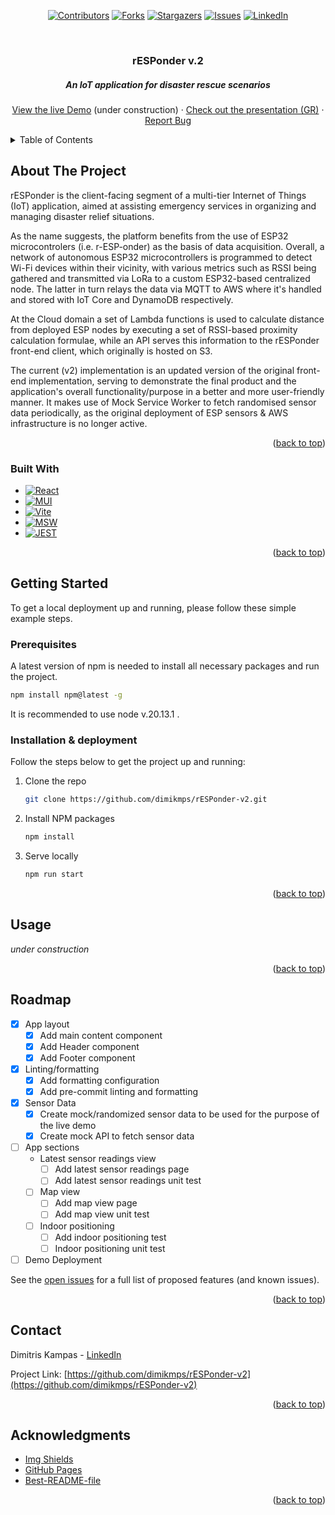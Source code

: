 <!-- Improved compatibility of back to top link: :  -->
<a name="readme-top"></a>


<!-- PROJECT SHIELDS -->
<div align="center">

[![Contributors][contributors-shield]][contributors-url]
[![Forks][forks-shield]][forks-url]
[![Stargazers][stars-shield]][stars-url]
[![Issues][issues-shield]][issues-url]
[![LinkedIn][linkedin-shield]][linkedin-url]

</div>

<br />
<div align="center">
  <h3 align="center">rESPonder v.2</h3>
 <h5>An IoT application for disaster rescue scenarios</h5>
  <p align="center">
    <a href="#e">View the live Demo</a> (under construction)
      ·
    <a href="https://www.youtube.com/watch?v=HHvTUP_yY_8&list=PLxXfXAgRtgEk2D5dS9H7aLmjYhCL_8AUJ">Check out the presentation (GR)</a>
    ·
    <a href="https://github.com/dimikmps/rESPonder-v2/issues/new?labels=bug">Report Bug</a>
  </p>
</div>



<!-- TABLE OF CONTENTS -->
<details>
  <summary>Table of Contents</summary>
  <ol>
    <li>
      <a href="#about-the-project">About The Project</a>
      <ul>
        <li><a href="#built-with">Built With</a></li>
      </ul>
    </li>
    <li>
      <a href="#getting-started">Getting Started</a>
      <ul>
        <li><a href="#prerequisites">Prerequisites</a></li>
        <li><a href="#installation">Installation</a></li>
      </ul>
    </li>
    <li><a href="#usage">Usage</a></li>
    <li><a href="#roadmap">Roadmap</a></li>
    <li><a href="#contact">Contact</a></li>
    <li><a href="#acknowledgments">Acknowledgments</a></li>
  </ol>
</details>



<!-- ABOUT THE PROJECT -->
## About The Project

rESPonder is the client-facing segment of a multi-tier Internet of Things (IoT) application, aimed at assisting emergency services in organizing and managing disaster relief situations. 

As the name suggests, the platform benefits from the use of ESP32 microcontrolers (i.e. r-ESP-onder) as the basis of data acquisition. Overall, a network of autonomous ESP32 microcontrollers is programmed to detect Wi-Fi devices within their vicinity, with various metrics such as RSSI being gathered and transmitted via LoRa to a custom ESP32-based centralized node. The latter in turn relays the data via MQTT to AWS where it's handled and stored with IoT Core and DynamoDB respectively.

At the Cloud domain a set of Lambda functions is used to calculate distance from deployed ESP nodes by executing a set of RSSI-based proximity calculation formulae, while an API serves this information to the rESPonder front-end client, which originally is hosted on S3.

The current (v2) implementation is an updated version of the original front-end implementation, serving to demonstrate the final product and the application's overall functionality/purpose in a better and more user-friendly manner. It makes use of Mock Service Worker to fetch randomised sensor data periodically, as the original deployment of ESP sensors & AWS infrastructure is no longer active.


<p align="right">(<a href="#readme-top">back to top</a>)</p>



### Built With

* [![React][React.js]][React-url]
* [![MUI][MUI]][MUI-url]
* [![Vite][Vite]][Vite-url]
* [![MSW][MSW]][MSW-url]
* [![JEST][JEST]][JEST-url]



<p align="right">(<a href="#readme-top">back to top</a>)</p>



<!-- GETTING STARTED -->
## Getting Started

To get a local deployment up and running, please follow these simple example steps.

### Prerequisites

A latest version of npm is needed to install all necessary packages and run the project.

  ```sh
  npm install npm@latest -g
  ```

It is recommended to use node v.20.13.1 .


### Installation & deployment

Follow the steps below to get the project up and running:

1. Clone the repo
   ```sh
   git clone https://github.com/dimikmps/rESPonder-v2.git
   ```
2. Install NPM packages
   ```sh
   npm install
   ```
3. Serve locally
   ```js
   npm run start
   ```



<p align="right">(<a href="#readme-top">back to top</a>)</p>



<!-- USAGE EXAMPLES -->
## Usage

*under construction*



<p align="right">(<a href="#readme-top">back to top</a>)</p>



<!-- ROADMAP -->
## Roadmap

- [x] App layout
  - [x] Add main content component 
  - [x] Add Header component
  - [x] Add Footer component
- [x] Linting/formatting
  - [x] Add formatting configuration
  - [x] Add pre-commit linting and formatting
- [x] Sensor Data
  - [x] Create mock/randomized sensor data to be used for the purpose of the live demo
  - [x] Create mock API to fetch sensor data
- [ ] App sections
  - Latest sensor readings view
    - [ ] Add latest sensor readings page
    - [ ] Add latest sensor readings unit test
  - [ ] Map view
    - [ ] Add map view page
    - [ ] Add map view unit test
  - [ ] Indoor positioning
    - [ ] Add indoor positioning test
    - [ ] Indoor positioning unit test
- [ ] Demo Deployment

See the [open issues](https://github.com/dimikmps/rESPonder-v2/issues) for a full list of proposed features (and known issues).

<p align="right">(<a href="#readme-top">back to top</a>)</p>



<!-- CONTACT -->
## Contact

Dimitris Kampas - [LinkedIn][linkedin-url]

Project Link: [https://github.com/dimikmps/rESPonder-v2](https://github.com/dimikmps/rESPonder-v2)

<p align="right">(<a href="#readme-top">back to top</a>)</p>



<!-- ACKNOWLEDGMENTS -->
## Acknowledgments

* [Img Shields](https://shields.io)
* [GitHub Pages](https://pages.github.com)
* [Best-README-file](https://github.com/othneildrew/Best-README-Template)

<p align="right">(<a href="#readme-top">back to top</a>)</p>



<!-- PROJECT SHIELDS -->

[contributors-shield]: https://img.shields.io/github/contributors/dimikmps/rESPonder-v2.svg?style=for-the-badge
[contributors-url]: https://github.com/dimikmps/rESPonder-v2/graphs/contributors

[forks-shield]: https://img.shields.io/github/forks/dimikmps/rESPonder-v2.svg?style=for-the-badge
[forks-url]: https://github.com/dimikmps/rESPonder-v2/network/members

[stars-shield]: https://img.shields.io/github/stars/dimikmps/rESPonder-v2.svg?style=for-the-badge
[stars-url]: https://github.com//dimikmps/rESPonder-v2/stargazers

[issues-shield]: https://img.shields.io/github/issues/dimikmps/rESPonder-v2.svg?style=for-the-badge
[issues-url]: https://github.com/dimikmps/rESPonder-v2/issues

[linkedin-shield]: https://img.shields.io/badge/-LinkedIn-black.svg?style=for-the-badge&logo=linkedin&colorB=555
[linkedin-url]: https://www.linkedin.com/in/dkampas


<!-- MARKDOWN LINKS & IMAGES -->

[React.js]: https://img.shields.io/badge/React-20232A?style=for-the-badge&logo=react&logoColor=61DAFB
[React-url]: https://reactjs.org/

[Vite]: https://img.shields.io/badge/-vite-js?style=for-the-badge&logo=vite&logoColor=white&color=%23646CFF
[Vite-url]: https://vitejs.dev/

[MUI]: https://img.shields.io/badge/-mui-js?style=for-the-badge&logo=mui&logoColor=white&color=%23007FFF
[MUI-url]: https://mui.com/

[MSW]: https://img.shields.io/badge/-msw-js?style=for-the-badge&logo=mockserviceworker&logoColor=white&color=%23FF6A33
[MSW-url]: https://mswjs.io/


[JEST]: https://img.shields.io/badge/-jest-js?style=for-the-badge&logo=jest&logoColor=white&color=%23C21325
[JEST-url]: https://jestjs.io/
